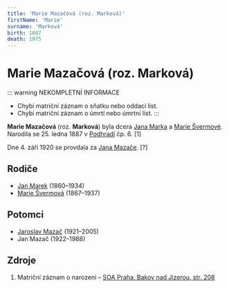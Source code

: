 ```yaml
---
title: 'Marie Mazačová (roz. Marková)'
firstName: 'Marie'
surname: 'Marková'
birth: 1887
death: 1975
---
```


# Marie Mazačová (roz. Marková)

::: warning NEKOMPLETNÍ INFORMACE
- Chybí matriční záznam o sňatku nebo oddací list.
- Chybí matriční záznam o úmrtí nebo úmrtní list.
:::

**Marie Mazačová** (roz. **Marková**) byla dcera [Jana Marka](marek-jan-1860.md) a [Marie Švermové](svermova-marie-1867.md). Narodila se 25. ledna 1887 v [Podhradí](https://cs.wikipedia.org/wiki/Podhrad%C3%AD_(Bakov_nad_Jizerou)) čp. 6. \[1\]

Dne 4. září 1920 se provdala za [Jana Mazače](mazac-jan-1891.md). \[?\]


## Rodiče

- [Jan Marek](marek-jan-1860.md) (1860–1934)
- [Marie Švermová](svermova-marie-1867.md) (1867–1937)


## Potomci

- [Jaroslav Mazač](mazac-jaroslav-1921.md) (1921–2005)
- Jan Mazač (1922–1988)


## Zdroje

1. Matriční záznam o narození – [SOA Praha, Bakov nad Jizerou, str. 208](http://ebadatelna.soapraha.cz/d/3755/208)
